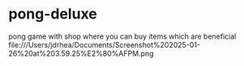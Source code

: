 # pong-deluxe
pong game with shop where you can buy items which are beneficial
file:///Users/jdrhea/Documents/Screenshot%202025-01-26%20at%203.59.25%E2%80%AFPM.png
